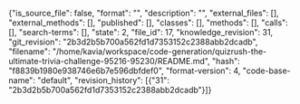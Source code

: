 {"is_source_file": false, "format": "", "description": "", "external_files": [], "external_methods": [], "published": [], "classes": [], "methods": [], "calls": [], "search-terms": [], "state": 2, "file_id": 17, "knowledge_revision": 31, "git_revision": "2b3d2b5b700a562fd1d7353152c2388abb2dcadb", "filename": "/home/kavia/workspace/code-generation/quizrush-the-ultimate-trivia-challenge-95216-95230/README.md", "hash": "f8839b1980e938746e6b7e596dbfdef0", "format-version": 4, "code-base-name": "default", "revision_history": [{"31": "2b3d2b5b700a562fd1d7353152c2388abb2dcadb"}]}